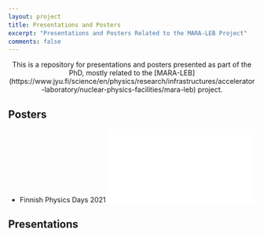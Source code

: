 ```yaml
---
layout: project
title: Presentations and Posters 
excerpt: "Presentations and Posters Related to the MARA-LEB Project"
comments: false
---
```


<center>This is a repository for presentations and posters presented as part of the PhD, mostly related to the [MARA-LEB](https://www.jyu.fi/science/en/physics/research/infrastructures/accelerator-laboratory/nuclear-physics-facilities/mara-leb) project.</center>

## Posters

- Finnish Physics Days 2021
    ![Phys Days 2021](/presentations/PhysDays2021.pdf)

## Presentations

